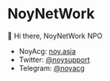 # NoyNetWork

👋 Hi there, NoyNetWork NPO

- NoyAcg: [noy.asia](https://noy.asia)
- Twitter: [@noysupport](https://twitter.com/noysupport)
- Telegram: [@noyacg](https://t.me/noyacg)
